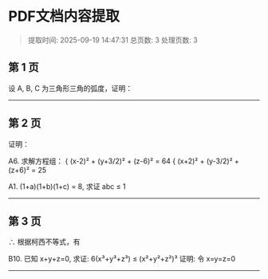 # PDF文档内容提取
> 提取时间: 2025-09-19 14:47:31
> 总页数: 3
> 处理页数: 3

## 第 1 页

设 A, B, C 为三角形三角的弧度，证明：

---

## 第 2 页

证明：

A6. 求解方程组：
{ (x-2)² + (y+3/2)² + (z-6)² = 64
{ (x+2)² + (y-3/2)² + (z+6)² = 25

A1. (1+a)(1+b)(1+c) = 8, 求证 abc ≤ 1

---

## 第 3 页

∴ 根据柯西不等式，有

B10. 已知 x+y+z=0, 求证: 6(x³+y³+z³) ≤ (x²+y²+z²)³
证明:
令 x=y=z=0

---

